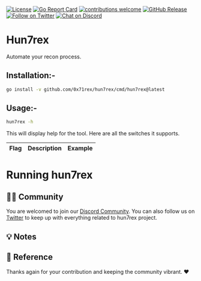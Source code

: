[![License](https://img.shields.io/badge/license-MIT-_red.svg)](https://opensource.org/licenses/MIT)
[![Go Report Card](https://goreportcard.com/badge/github.com/0x71rex/hun7rex)](https://goreportcard.com/report/github.com/0x71rex/hun7rex)
[![contributions welcome](https://img.shields.io/badge/contributions-welcome-brightgreen.svg?style=flat)](https://github.com/0x71rex/hun7rex/issues)
[![GitHub Release](https://img.shields.io/github/release/0x71rex/hun7rex)](https://github.com/0x71rex/hun7rex/releases)
[![Follow on Twitter](https://img.shields.io/twitter/follow/0x71rex.svg?logo=twitter)](https://twitter.com/0x71rex)
[![Chat on Discord](https://img.shields.io/discord/822482475880022038.svg?logo=discord)](https://discord.gg/cTKMyNuDNH)

# Hun7rex

Automate your recon process.

## Installation:- 

```bash
go install -v github.com/0x71rex/hun7rex/cmd/hun7rex@latest
```

## Usage:- 

```bash
hun7rex -h
```

This will display help for the tool. Here are all the switches it supports.

| Flag                     | Description                              | Example                                                  |
| ------------------------ | ---------------------------------------- | -------------------------------------------------------- |


# Running hun7rex


👨‍💻 Community
-----

You are welcomed to join our [Discord Community](https://discord.gg/cTKMyNuDNH). You can also follow us on [Twitter](https://twitter.com/0x71rex) to keep up with everything related to hun7rex project.

💡 Notes
-----

📌 Reference
-----


Thanks again for your contribution and keeping the community vibrant. :heart:
